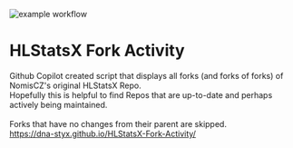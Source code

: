 ![example workflow](https://github.com/DNA-styx/HLStatsX-Fork-Activity/actions/workflows/fork-activity.yml/badge.svg)

# HLStatsX Fork Activity
Github Copilot created script that displays all forks (and forks of forks) of NomisCZ's original HLStatsX Repo.
<br>
Hopefully this is helpful to find Repos that are up-to-date and perhaps actively being maintained.  
<br>
Forks that have no changes from their parent are skipped.
<br>
https://dna-styx.github.io/HLStatsX-Fork-Activity/
